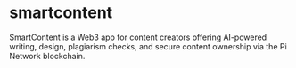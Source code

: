 # smartcontent
SmartContent is a Web3 app for content creators offering AI-powered writing, design, plagiarism checks, and secure content ownership via the Pi Network blockchain.
